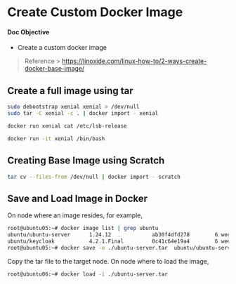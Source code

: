 # Create Custom Docker Image

#### Doc Objective
- Create a custom docker image

> Reference > https://linoxide.com/linux-how-to/2-ways-create-docker-base-image/

## Create a full image using tar

```bash
sudo debootstrap xenial xenial > /dev/null
sudo tar -C xenial -c . | docker import - xenial
```

```bash
docker run xenial cat /etc/lsb-release
```

```bash
docker run -it xenial /bin/bash
```

## Creating Base Image using Scratch

```bash
tar cv --files-from /dev/null | docker import - scratch
```

## Save and Load Image in Docker

On node where an image resides, for example,

```bash
root@ubuntu05:~# docker image list | grep ubuntu
ubuntu/ubuntu-server      1.24.12             ab30f4dfd278        6 weeks ago         601MB
ubuntu/keycloak           4.2.1.Final         0c41c64e19a4        6 weeks ago         801MB
root@ubuntu05:~# docker save -o ./ubuntu-server.tar  ubuntu/ubuntu-server:1.25.6
```
Copy the tar file to the target node. On node where to load the image,
```bash
root@ubuntu06:~# docker load -i ./ubuntu-server.tar
```
